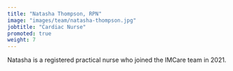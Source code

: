 ```yaml
---
title: "Natasha Thompson, RPN"
image: "images/team/natasha-thompson.jpg"
jobtitle: "Cardiac Nurse"
promoted: true
weight: 7
---
```


Natasha is a registered practical nurse who joined the IMCare team in 2021.